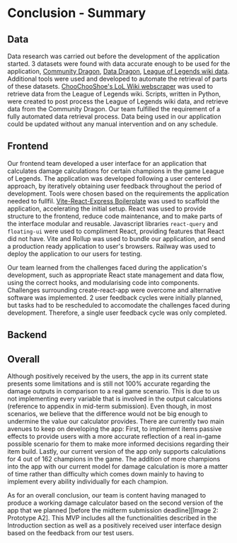# Conclusion - Summary

## Data

Data research was carried out before the development of the application started. 3 datasets were found with data accurate enough to be used for the application, [Community Dragon](https://www.communitydragon.org/), [Data Dragon](https://riot-api-libraries.readthedocs.io/en/latest/ddragon.html), [League of Legends wiki data](https://leagueoflegends.fandom.com/wiki/League_of_Legends_Wiki). Additional tools were used and developed to automate the retrieval of parts of these datasets. [ChooChooShoe's LoL Wiki webscraper](https://github.com/ChooChooShoe/lol-damage-calculator/tree/master/buildtools) was used to retrieve data from the League of Legends wiki. Scripts, written in Python, were created to post process the League of Legends wiki data, and retrieve data from the Community Dragon. Our team fulfilled the requirement of a fully automated data retrieval process. Data being used in our application could be updated without any manual intervention and on any schedule.


## Frontend

Our frontend team developed a user interface for an application that calculates damage calculations for certain champions in the game League of Legends. 
The application was developed following a user centered approach, by iteratively obtaining user feedback throughout the period of development.
Tools were chosen based on the requirements the application needed to fullfil. 
[Vite-React-Express Boilerplate](https://github.com/joeynguyen/vite-react-express-boilerplate) was used to scaffold the application, accelerating the initial setup.
React was used to provide structure to the frontend, reduce code maintenance, and to make parts of the interface modular and reusable. Javascript libraries `react-query` and `floating-ui` were used to compliment React, providing features that React did not have.
Vite and Rollup was used to bundle our application, and send a production ready application to user's browsers.
Railway was used to deploy the application to our users for testing.

Our team learned from the challenges faced during the application's development, such as appropriate React state management and data flow, using the correct hooks, and modularising code into components. Challenges surrounding create-react-app were overcome and alternative software was implemented. 2 user feedback cycles were initially planned, but tasks had to be rescheduled to accomodate the challenges faced during development. Therefore, a single user feedback cycle was only completed. 

## Backend


## Overall

Although positively received by the users, the app in its current state presents some limitations and is still not 100% accurate regarding the damage outputs in comparison to a real game scenario. This is due to us not implementing every variable that is involved in the output calculations (reference to appendix in mid-term submission). Even though, in most scenarios, we believe that the difference would not be big enough to undermine the value our calculator provides. There are currently two main avenues to keep on developing the app: First, to implement items passive effects to provide users with a more accurate reflection of a real in-game possible scenario for them to make more informed decisions regarding their item build. Lastly, our current version of the app only supports calculations for 4 out of 162 champions in the game. The addition of more champions into the app with our current model for damage calculation is more a matter of time rather than difficulty which comes down mainly to having to implement every ability individually for each champion. 

As for an overall conclusion, our team is content having managed to produce a working damage calculator based on the second version of the app that we planned [before the midterm submission deadline][Image 2: Prototype A2]. This MVP includes all the functionalities described in the Introduction section as well as a positively received user interface design based on the feedback from our test users.
